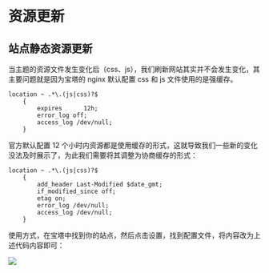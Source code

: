 # 资源更新

## 站点静态资源更新

当主题的资源文件发生变化后（css、js），我们刷新网站其实并不会发生变化，其主要问题就是因为宝塔的 nginx 默认配置 css 和 js 文件使用的是强缓存。

```nginx
location ~ .*\.(js|css)?$
    {
        expires      12h;
        error_log off;
        access_log /dev/null;
    }
```

官方默认配置 12 个小时内资源都是使用缓存的形式，这就导致我们一些新的变化没法及时展示了，为此我们需要将其调整为协商缓存的形式：

```nginx
location ~ .*\.(js|css)?$
    {
        add_header Last-Modified $date_gmt;
        if_modified_since off;
        etag on;
        error_log /dev/null;
        access_log /dev/null;
    }
```

使用方式，在宝塔中找到你的站点，然后点击设置，找到配置文件，将内容改为上述代码内容即可：

![](/images/basic-config/update/update01.png)

